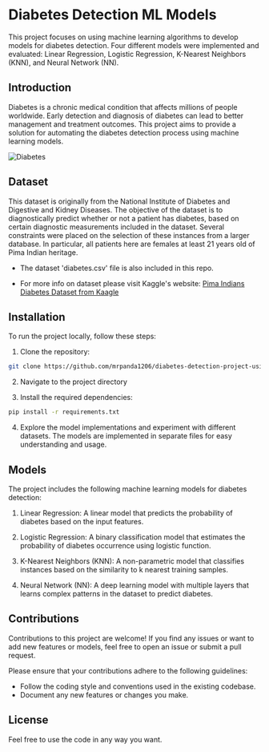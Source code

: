 # Diabetes Detection ML Models
This project focuses on using machine learning algorithms to develop models for diabetes detection. Four different models were implemented and evaluated: Linear Regression, Logistic Regression, K-Nearest Neighbors (KNN), and Neural Network (NN).


## Introduction
Diabetes is a chronic medical condition that affects millions of people worldwide. Early detection and diagnosis of diabetes can lead to better management and treatment outcomes. This project aims to provide a solution for automating the diabetes detection process using machine learning models.

![Diabetes](https://149695847.v2.pressablecdn.com/wp-content/uploads/2022/08/DiaBeats.jpeg)


## Dataset
This dataset is originally from the National Institute of Diabetes and Digestive and Kidney Diseases. The objective of the dataset is to diagnostically predict whether or not a patient has diabetes, based on certain diagnostic measurements included in the dataset. Several constraints were placed on the selection of these instances from a larger database. In particular, all patients here are females at least 21 years old of Pima Indian heritage.

- The dataset 'diabetes.csv' file is also included in this repo.

- For more info on dataset please visit Kaggle's website: [Pima Indians Diabetes Dataset from Kaagle](https://www.kaggle.com/datasets/uciml/pima-indians-diabetes-database)


## Installation
To run the project locally, follow these steps:

1. Clone the repository:
```bash
git clone https://github.com/mrpanda1206/diabetes-detection-project-using-MLmodels.git
``` 

2. Navigate to the project directory

3. Install the required dependencies:
```bash
pip install -r requirements.txt
```

4. Explore the model implementations and experiment with different datasets. The models are implemented in separate files for easy understanding and usage.


## Models

The project includes the following machine learning models for diabetes detection:

1. Linear Regression: A linear model that predicts the probability of diabetes based on the input features.

2. Logistic Regression: A binary classification model that estimates the probability of diabetes occurrence using logistic function.

3. K-Nearest Neighbors (KNN): A non-parametric model that classifies instances based on the similarity to k nearest training samples.

4. Neural Network (NN): A deep learning model with multiple layers that learns complex patterns in the dataset to predict diabetes.

## Contributions

Contributions to this project are welcome! If you find any issues or want to add new features or models, feel free to open an issue or submit a pull request.

Please ensure that your contributions adhere to the following guidelines:

- Follow the coding style and conventions used in the existing codebase.
- Document any new features or changes you make.

## License 

Feel free to use the code in any way you want.
